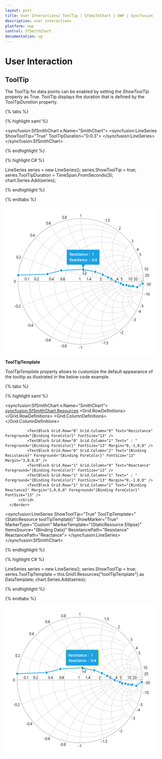 ```yaml
---
layout: post
title: User Interactions| ToolTip | SfSmithChart | UWP | Syncfusion
description: user interactions
platform: uwp
control: SfSmithChart
documentation: ug
---
```


# User Interaction

## ToolTip

The ToolTip for data points can be enabled by setting the *ShowToolTip* property as True. ToolTip displays the  duration that is defined by the *ToolTipDuration* property.

{% tabs %}

{% highlight xaml %}

<syncfusion:SfSmithChart x:Name="SmithChart">
     <syncfusion:LineSeries ShowToolTip="True" ToolTipDuration="0:0:3">
     </syncfusion:LineSeries>
 </syncfusion:SfSmithChart>

{% endhighlight %}

{% highlight C# %} 

LineSeries series = new LineSeries();
series.ShowToolTip = true;
series.ToolTipDuration = TimeSpan.FromSeconds(3);
chart.Series.Add(series);

{% endhighlight %}
    
{% endtabs %}

![SfSmithChart ToolTip](User-Interactions_images/User-Interactions_img1.png)

**ToolTipTemplate**

*ToolTipTemplate* property allows to customize the default appearance of the tooltip as illustrated in the below code  example.

{% tabs %}

{% highlight xaml %}

<syncfusion:SfSmithChart x:Name="SmithChart">
   <syncfusion:SfSmithChart.Resources>
   <DataTemplate x:Key="toolTipTemplate">
      <Border CornerRadius="4" Background="{Binding Interior}" BorderBrush="Yellow" BorderThickness="2">
          <Grid HorizontalAlignment="Center" Margin="8,8,8,8">
              <Grid.RowDefinitions>
                  <RowDefinition/>
                  <RowDefinition/>
              </Grid.RowDefinitions>
              <Grid.ColumnDefinitions>
                  <ColumnDefinition/>
                  <ColumnDefinition/>
                  <ColumnDefinition/>
              </Grid.ColumnDefinitions>

              <TextBlock Grid.Row="0" Grid.Column="0" Text="Resistance" Foreground="{Binding ForeColor}" FontSize="13" />
              <TextBlock Grid.Row="0" Grid.Column="1" Text=" : " Foreground="{Binding ForeColor}" FontSize="13" Margin="0,-1,0,0" />
              <TextBlock Grid.Row="0" Grid.Column="2" Text="{Binding Resistance}" Foreground="{Binding ForeColor}" FontSize="13" Margin="3,0,0,0" />
              <TextBlock Grid.Row="1" Grid.Column="0" Text="Reactance" Foreground="{Binding ForeColor}" FontSize="13" />
              <TextBlock Grid.Row="1" Grid.Column="1" Text=" : " Foreground="{Binding ForeColor}" FontSize="13" Margin="0,-1,0,0" />
              <TextBlock Grid.Row="1" Grid.Column="2" Text="{Binding Reactance}" Margin="3,0,0,0" Foreground="{Binding ForeColor}" FontSize="13" />
          </Grid>
      </Border>
  </DataTemplate>
 </syncfusion:SfSmithChart.Resources>

   <syncfusion:LineSeries ShowToolTip="True" ToolTipTemplate="{StaticResource toolTipTemplate}" ShowMarker="True" MarkerType="Custom" MarkerTemplate="{StaticResource Ellipse}" ItemsSource="{Binding Data}" ResistancePath="Resistance" ReactancePath="Reactance">
   </syncfusion:LineSeries>
 </syncfusion:SfSmithChart>

{% endhighlight %}

{% highlight C# %} 

LineSeries series = new LineSeries();
series.ShowToolTip = true;
series.ToolTipTemplate = this.Grid1.Resources["toolTipTemplate"] as DataTemplate;
chart.Series.Add(series);

{% endhighlight %}
    
{% endtabs %}

![SfSmithChart ToolTipTemplate](User-Interactions_images/User-Interactions_img2.png)